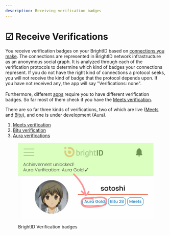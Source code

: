 ```yaml
---
description: Receiving verification badges
---
```


# ☑ Receive Verifications

You receive verification badges on your BrightID based on [connections you make](making-connections/). The connections are represented in BrightID network infrastructure as an anonymous social graph. It is analyzed through each of the verification protocols to determine which kind of badges your connections represent. If you do not have the right kind of connections a protocol seeks, you will not receive the kind of badge that the protocol depends upon. If you have not received any, the app will say "Verifications: none".\
\
Furthermore, different [apps](../linking-brightid-to-applications.md) require you to have different verification badges. So far most of them check if you have the [Meets verification](meets-verification/).

There are so far three kinds of verifications, two of which are live ([Meets](meets-verification/) and [Bitu](bitu-verification.md)), and one is under development (Aura).

1. [Meets verification](meets-verification/)
2. [Bitu verification](bitu-verification.md)
3. [Aura verifications](https://brightid.gitbook.io/aura/intro/readme)

<figure><img src="../.gitbook/assets/FmP18tvaYAMnJjU.jpeg" alt="BrightID Verification badges"><figcaption><p>BrightID Verification badges</p></figcaption></figure>
